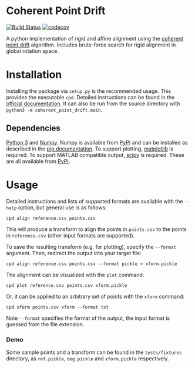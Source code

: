 # Coherent Point Drift

[![Build Status](https://travis-ci.org/kwohlfahrt/coherent-point-drift.svg?branch=master)](https://travis-ci.org/kwohlfahrt/coherent-point-drift)
[![codecov](https://codecov.io/gh/kwohlfahrt/coherent-point-drift/branch/master/graph/badge.svg)](https://codecov.io/gh/kwohlfahrt/coherent-point-drift)

A python implementation of rigid and affine alignment using the
[coherent point drift][cpd] algorithm. Includes brute-force search for rigid
alignment in global rotation space.

# Installation

Installing the package via `setup.py` is the recommended usage. This provides
the executable `cpd`. Detailed instructions can be found in
the [official documentation][setuptools]. It can also be run from the source
directory with `python3 -m coherent_point_drift.main`.

## Dependencies

[Python 3][python] and [Numpy][numpy]. Numpy is available from [PyPI][pypi] and
can be installed as described in the [pip documentation][pip-install]. To
support plotting, [matplotlib][matplotlib] is required. To support MATLAB
compatible output, [scipy][scipy] is required. These are all available
from [PyPI][pypi].

# Usage

Detailed instructions and lists of supported formats are available with the
`--help` option, but general use is as follows:

    cpd align reference.csv points.csv
    
This will produce a transform to align the points in `points.csv` to the points
in `reference.csv` (other input formats are supported).

To save the resulting transform (e.g. for plotting), specify the `--format`
argument. Then, redirect the output into your target file:

    cpd align reference.csv points.csv --format pickle > xform.pickle

The alignment can be visualized with the `plot` command:

    cpd plot reference.csv points.csv xform.pickle
    
Or, it can be applied to an arbitrary set of points with the `xform` command:

    cpd xform points.csv xform --format txt
    
Note `--format` specifies the format of the output, the input format is guessed
from the file extension.

### Demo

Some sample points and a transform can be found in the `tests/fixtures`
directory, as `ref.pickle`, `deg.pickle` and `xform.pickle` respectively.

[setuptools]: https://docs.python.org/3.3/install/#the-new-standard-distutils
[Python]: https://python.org
[Numpy]: https://www.numpy.org
[matplotlib]: http://matplotlib.org
[cpd]: http://dx.doi.org/10.1109/TPAMI.2010.46
[pypi]: https://pypi.python.org/pypi
[pip-install]: https://pip.pypa.io/en/stable/user_guide/#installing-packages
[scipy]: https://scipy.org
